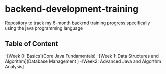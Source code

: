 # backend-development-training

Repository to track my 6-month backend training progress specifically using the java programming language.

## Table of Content

-[Week 0: Basics](Core Java Fundamentals) -[Week 1: Data Structures and Algorithm](Database Management ) -[Week2: Advanced Java and Algorthm Analysis]
